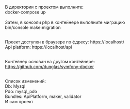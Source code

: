 В директории с проектом выполните:<br>
docker-compose up<br><br>
Затем, в консоли php в контейнере выполните миграцию<br>
bin/console make:migration<br><br>

Проект доступен в браузере по фдресу: https://localhost/<br>
Api platform: https://localhost/api<br><br>

Контейнер основан на другом контейнере: <br>
https://github.com/dunglas/symfony-docker<br><br>

Список изменений:<br>
Db: Mysql<br>
Pdo: mysql_pdo<br>
Bundles: ApiPlatform, maker, validator<br>
И сам проект
